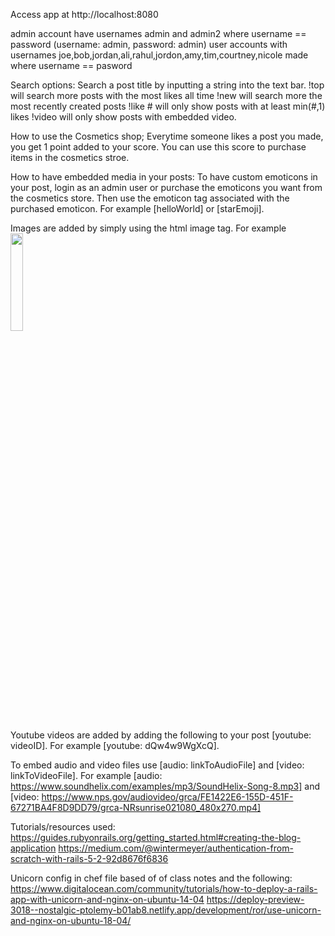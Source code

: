 Access app at http://localhost:8080

admin account have usernames admin and admin2 where username == password (username: admin, password: admin)
user accounts with usernames joe,bob,jordan,ali,rahul,jordon,amy,tim,courtney,nicole made where username == pasword

Search options:
Search a post title by inputting a string into the text bar.
!top will search more posts with the most likes all time
!new will search more the most recently created posts
!like # will only show posts with at least min(#,1) likes
!video will only show posts with embedded video.

How to use the Cosmetics shop;
Everytime someone likes a post you made, you get 1 point added to your score.
You can use this score to purchase items in the cosmetics stroe.


How to have embedded media in your posts:
To have custom emoticons in your post, login as an admin user or purchase the emoticons you want from the cosmetics store.
Then use the emoticon tag associated with the purchased emoticon. 
For example [helloWorld] or [starEmoji].

Images are added by simply using the html image tag.
For example <img src="https://live.staticflickr.com/79/234433736_1b5e1f02cd_z.jpg" width="20%" height="20%"/>

Youtube videos are added by adding the following to your post [youtube: videoID]. 
For example [youtube: dQw4w9WgXcQ].

To embed audio and video files use [audio: linkToAudioFile] and [video: linkToVideoFile]. 
For example [audio: https://www.soundhelix.com/examples/mp3/SoundHelix-Song-8.mp3] and [video: https://www.nps.gov/audiovideo/grca/FE1422E6-155D-451F-67271BA4F8D9DD79/grca-NRsunrise021080_480x270.mp4]




Tutorials/resources used:
https://guides.rubyonrails.org/getting_started.html#creating-the-blog-application
https://medium.com/@wintermeyer/authentication-from-scratch-with-rails-5-2-92d8676f6836

Unicorn config in chef file based of of class notes and the following:
https://www.digitalocean.com/community/tutorials/how-to-deploy-a-rails-app-with-unicorn-and-nginx-on-ubuntu-14-04
https://deploy-preview-3018--nostalgic-ptolemy-b01ab8.netlify.app/development/ror/use-unicorn-and-nginx-on-ubuntu-18-04/
